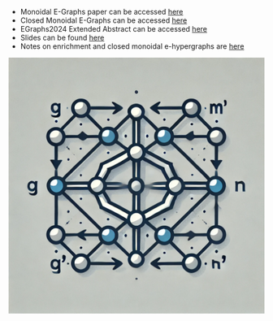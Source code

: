 - Monoidal E-Graphs paper can be accessed [here](https://github.com/Tiltedprogrammer/e_hypergraphs_paper/releases/latest/download/arxiv.pdf)
- Closed Monoidal E-Graphs can be accessed [here](https://github.com/Tiltedprogrammer/e_hypergraphs_paper/releases/latest/download/LICS25Closed.pdf)
- EGraphs2024 Extended Abstract can be accessed [here](https://github.com/Tiltedprogrammer/e_hypergraphs_paper/releases/latest/download/EGraphs2024ExtendedAbstract.pdf)
- Slides can be found [here](https://github.com/Tiltedprogrammer/e_hypergraphs_paper/releases/latest/download/slides.pdf)
- Notes on enrichment and closed monoidal e-hypergraphs are [here](https://github.com/Tiltedprogrammer/e_hypergraphs_paper/releases/latest/download/closed_monoidal.pdf)

![logo](img/logo.webp)